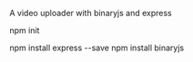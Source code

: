 A video uploader with binaryjs and express

npm init

npm install express --save
npm install binaryjs
